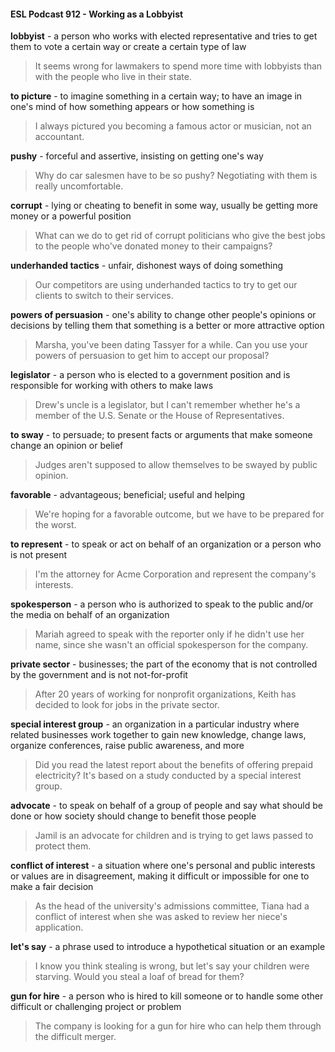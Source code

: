 #### ESL Podcast 912 - Working as a Lobbyist

**lobbyist** - a person who works with elected representative and tries to get them
to vote a certain way or create a certain type of law

> It seems wrong for lawmakers to spend more time with lobbyists than with the
people who live in their state.

**to picture** - to imagine something in a certain way; to have an image in one's
mind of how something appears or how something is

> I always pictured you becoming a famous actor or musician, not an accountant.

**pushy** - forceful and assertive, insisting on getting one's way

> Why do car salesmen have to be so pushy? Negotiating with them is really
uncomfortable.

**corrupt** - lying or cheating to benefit in some way, usually be getting more
money or a powerful position

> What can we do to get rid of corrupt politicians who give the best jobs to the
people who've donated money to their campaigns?

**underhanded tactics** - unfair, dishonest ways of doing something

> Our competitors are using underhanded tactics to try to get our clients to switch
to their services.

**powers of persuasion** - one's ability to change other people's opinions or
decisions by telling them that something is a better or more attractive option

> Marsha, you've been dating Tassyer for a while. Can you use your powers of
persuasion to get him to accept our proposal?

**legislator** - a person who is elected to a government position and is responsible
for working with others to make laws

> Drew's uncle is a legislator, but I can't remember whether he's a member of the
U.S. Senate or the House of Representatives.

**to sway** - to persuade; to present facts or arguments that make someone
change an opinion or belief

> Judges aren't supposed to allow themselves to be swayed by public opinion.

**favorable** - advantageous; beneficial; useful and helping

> We're hoping for a favorable outcome, but we have to be prepared for the
worst.

**to represent** - to speak or act on behalf of an organization or a person who is
not present

> I'm the attorney for Acme Corporation and represent the company's interests.

**spokesperson** - a person who is authorized to speak to the public and/or the
media on behalf of an organization

> Mariah agreed to speak with the reporter only if he didn't use her name, since
she wasn't an official spokesperson for the company.

**private sector** - businesses; the part of the economy that is not controlled by the
government and is not not-for-profit

> After 20 years of working for nonprofit organizations, Keith has decided to look
for jobs in the private sector.

**special interest group** - an organization in a particular industry where related
businesses work together to gain new knowledge, change laws, organize
conferences, raise public awareness, and more

> Did you read the latest report about the benefits of offering prepaid electricity?
It's based on a study conducted by a special interest group.

**advocate** - to speak on behalf of a group of people and say what should be
done or how society should change to benefit those people

> Jamil is an advocate for children and is trying to get laws passed to protect
them.

**conflict of interest** - a situation where one's personal and public interests or
values are in disagreement, making it difficult or impossible for one to make a fair
decision

> As the head of the university's admissions committee, Tiana had a conflict of
interest when she was asked to review her niece's application.

**let's say** - a phrase used to introduce a hypothetical situation or an example

> I know you think stealing is wrong, but let's say your children were starving.
Would you steal a loaf of bread for them?

**gun for hire** - a person who is hired to kill someone or to handle some other
difficult or challenging project or problem

> The company is looking for a gun for hire who can help them through the
difficult merger.

